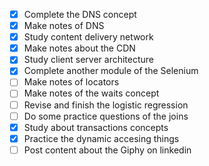 - [x] Complete the DNS concept 
- [x] Make notes of DNS
- [x] Study content delivery network
- [x] Make notes about the CDN
- [x] Study client server architecture
- [x] Complete another module of the Selenium
- [ ] Make notes of locators 
- [ ] Make notes of the waits concept
- [ ] Revise and finish the logistic regression
- [ ] Do some practice questions of the joins
- [x] Study about transactions concepts 
- [x] Practice the dynamic accesing things
- [ ] Post content about the Giphy on linkedin
